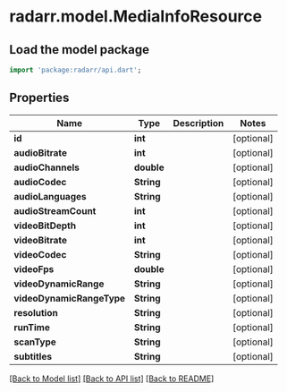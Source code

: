# radarr.model.MediaInfoResource

## Load the model package
```dart
import 'package:radarr/api.dart';
```

## Properties
Name | Type | Description | Notes
------------ | ------------- | ------------- | -------------
**id** | **int** |  | [optional] 
**audioBitrate** | **int** |  | [optional] 
**audioChannels** | **double** |  | [optional] 
**audioCodec** | **String** |  | [optional] 
**audioLanguages** | **String** |  | [optional] 
**audioStreamCount** | **int** |  | [optional] 
**videoBitDepth** | **int** |  | [optional] 
**videoBitrate** | **int** |  | [optional] 
**videoCodec** | **String** |  | [optional] 
**videoFps** | **double** |  | [optional] 
**videoDynamicRange** | **String** |  | [optional] 
**videoDynamicRangeType** | **String** |  | [optional] 
**resolution** | **String** |  | [optional] 
**runTime** | **String** |  | [optional] 
**scanType** | **String** |  | [optional] 
**subtitles** | **String** |  | [optional] 

[[Back to Model list]](../README.md#documentation-for-models) [[Back to API list]](../README.md#documentation-for-api-endpoints) [[Back to README]](../README.md)


